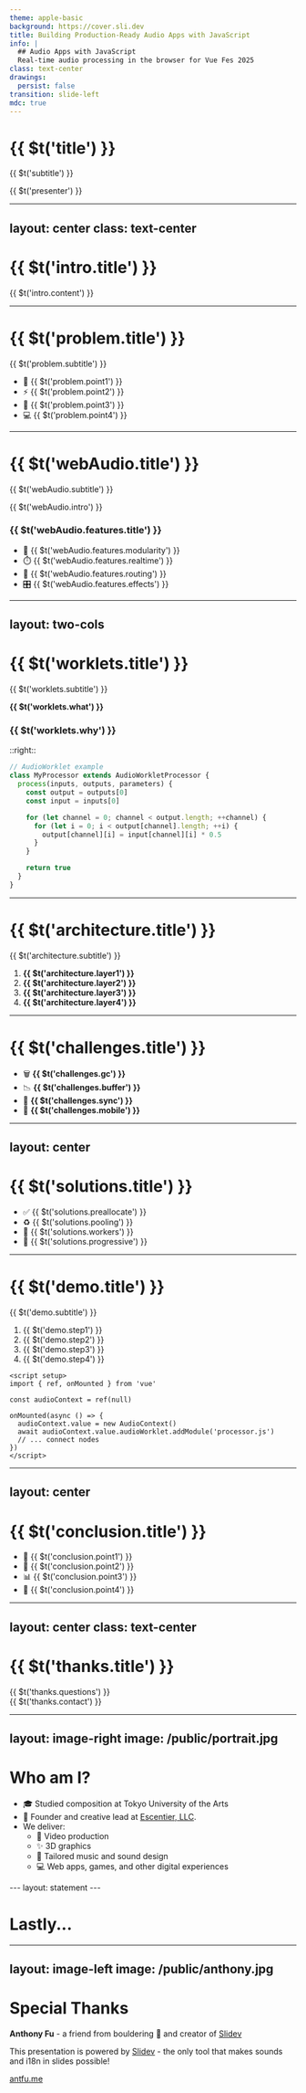 ```yaml
---
theme: apple-basic
background: https://cover.sli.dev
title: Building Production-Ready Audio Apps with JavaScript
info: |
  ## Audio Apps with JavaScript
  Real-time audio processing in the browser for Vue Fes 2025
class: text-center
drawings:
  persist: false
transition: slide-left
mdc: true
---
```


# {{ $t('title') }}

{{ $t('subtitle') }}

<div class="pt-12">
  <span class="px-2 py-1 rounded cursor-pointer opacity-80">
    {{ $t('presenter') }}
  </span>
</div>

<LanguageSwitcher />

---
layout: center
class: text-center
---

# {{ $t('intro.title') }}

{{ $t('intro.content') }}

<LanguageSwitcher />

---

# {{ $t('problem.title') }}

<div class="text-xl opacity-80 mb-8">{{ $t('problem.subtitle') }}</div>

<v-clicks>

- 🚀 {{ $t('problem.point1') }}
- ⚡ {{ $t('problem.point2') }}
- 🎯 {{ $t('problem.point3') }}
- 💻 {{ $t('problem.point4') }}

</v-clicks>

<LanguageSwitcher />

---

# {{ $t('webAudio.title') }}

<div class="text-xl opacity-80 mb-6">{{ $t('webAudio.subtitle') }}</div>

{{ $t('webAudio.intro') }}

<div class="mt-8">

### {{ $t('webAudio.features.title') }}

<v-clicks>

- 🧩 {{ $t('webAudio.features.modularity') }}
- ⏱️ {{ $t('webAudio.features.realtime') }}
- 🔀 {{ $t('webAudio.features.routing') }}
- 🎛️ {{ $t('webAudio.features.effects') }}

</v-clicks>

</div>

<LanguageSwitcher />

---
layout: two-cols
---

# {{ $t('worklets.title') }}

<div class="text-lg opacity-80 mb-4">{{ $t('worklets.subtitle') }}</div>

**{{ $t('worklets.what') }}**

<v-click>

### {{ $t('worklets.why') }}

</v-click>

::right::

<v-click>

<div class="mt-16">

```javascript
// AudioWorklet example
class MyProcessor extends AudioWorkletProcessor {
  process(inputs, outputs, parameters) {
    const output = outputs[0]
    const input = inputs[0]

    for (let channel = 0; channel < output.length; ++channel) {
      for (let i = 0; i < output[channel].length; ++i) {
        output[channel][i] = input[channel][i] * 0.5
      }
    }

    return true
  }
}
```

</div>

</v-click>

<LanguageSwitcher />

---

# {{ $t('architecture.title') }}

<div class="text-xl opacity-80 mb-8">{{ $t('architecture.subtitle') }}</div>

<v-clicks>

1. **{{ $t('architecture.layer1') }}**
2. **{{ $t('architecture.layer2') }}**
3. **{{ $t('architecture.layer3') }}**
4. **{{ $t('architecture.layer4') }}**

</v-clicks>

<LanguageSwitcher />

---

# {{ $t('challenges.title') }}

<v-clicks>

- 🗑️ **{{ $t('challenges.gc') }}**
- 📉 **{{ $t('challenges.buffer') }}**
- 🔄 **{{ $t('challenges.sync') }}**
- 📱 **{{ $t('challenges.mobile') }}**

</v-clicks>

<LanguageSwitcher />

---
layout: center
---

# {{ $t('solutions.title') }}

<v-clicks>

- ✅ {{ $t('solutions.preallocate') }}
- ♻️ {{ $t('solutions.pooling') }}
- 👷 {{ $t('solutions.workers') }}
- 📲 {{ $t('solutions.progressive') }}

</v-clicks>

<LanguageSwitcher />

---

# {{ $t('demo.title') }}

<div class="text-xl opacity-80 mb-6">{{ $t('demo.subtitle') }}</div>

<v-clicks>

1. {{ $t('demo.step1') }}
2. {{ $t('demo.step2') }}
3. {{ $t('demo.step3') }}
4. {{ $t('demo.step4') }}

</v-clicks>

<div class="mt-8">

```vue
<script setup>
import { ref, onMounted } from 'vue'

const audioContext = ref(null)

onMounted(async () => {
  audioContext.value = new AudioContext()
  await audioContext.value.audioWorklet.addModule('processor.js')
  // ... connect nodes
})
</script>
```

</div>

<LanguageSwitcher />

---
layout: center
---

# {{ $t('conclusion.title') }}

<v-clicks>

- 🎵 {{ $t('conclusion.point1') }}
- 🚫 {{ $t('conclusion.point2') }}
- 📊 {{ $t('conclusion.point3') }}
- 🧪 {{ $t('conclusion.point4') }}

</v-clicks>

<LanguageSwitcher />

---
layout: center
class: text-center
---

# {{ $t('thanks.title') }}

<div class="text-2xl mt-8">
  {{ $t('thanks.questions') }}
</div>

<div class="mt-4 opacity-60">
  {{ $t('thanks.contact') }}
</div>

<LanguageSwitcher />

---
layout: image-right
image: /public/portrait.jpg
---

# Who am I?
<v-clicks>

- 🎓 Studied composition at Tokyo University of the Arts
- 🏢 Founder and creative lead at [Escentier, LLC](https://www.escentier.com).
- We deliver:
  - 🎥 Video production
  - ✨ 3D graphics
  - 🎵 Tailored music and sound design
  - 💻 Web apps, games, and other digital experiences

</v-clicks>


<LanguageSwitcher />
---
layout: statement
---

# Lastly...

---
layout: image-left
image: /public/anthony.jpg
---

# Special Thanks

<v-clicks>

**Anthony Fu** - a friend from bouldering 🧗 and creator of [Slidev](https://sli.dev/)

This presentation is powered by [Slidev](https://sli.dev/) - the only tool that makes sounds and i18n in slides possible!

[antfu.me](https://antfu.me/)
</v-clicks>


